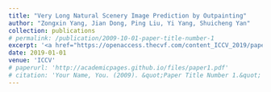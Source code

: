 ```yaml
---
title: "Very Long Natural Scenery Image Prediction by Outpainting"
author: "Zongxin Yang, Jian Dong, Ping Liu, Yi Yang, Shuicheng Yan"
collection: publications
# permalink: /publication/2009-10-01-paper-title-number-1
excerpt: '<a href="https://openaccess.thecvf.com/content_ICCV_2019/papers/Yang_Very_Long_Natural_Scenery_Image_Prediction_by_Outpainting_ICCV_2019_paper.pdf">PDF</a> <a href="">Code</a>'
date: 2019-01-01
venue: 'ICCV'
# paperurl: 'http://academicpages.github.io/files/paper1.pdf'
# citation: 'Your Name, You. (2009). &quot;Paper Title Number 1.&quot; <i>Journal 1</i>. 1(1).'
---
```

